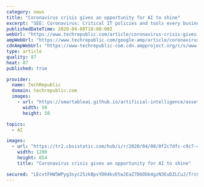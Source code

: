 ```yaml
---
category: news
title: "Coronavirus crisis gives an opportunity for AI to shine"
excerpt: "SEE: Coronavirus: Critical IT policies and tools every business needs (TechRepublic Premium) It seems that artificial intelligence (AI) and machine learning (ML) have important roles to play as physicians, hospitals, pharmaceutical companies, and others directly engaged in the coronavirus fight try to find rapid therapeutic and containment answers."
publishedDateTime: 2020-04-08T18:08:00Z
webUrl: "https://www.techrepublic.com/article/coronavirus-crisis-gives-an-opportunity-for-ai-to-shine/"
ampWebUrl: "https://www.techrepublic.com/google-amp/article/coronavirus-crisis-gives-an-opportunity-for-ai-to-shine/"
cdnAmpWebUrl: "https://www-techrepublic-com.cdn.ampproject.org/c/s/www.techrepublic.com/google-amp/article/coronavirus-crisis-gives-an-opportunity-for-ai-to-shine/"
type: article
quality: 87
heat: 87
published: true

provider:
  name: TechRepublic
  domain: techrepublic.com
  images:
    - url: "https://smartableai.github.io/artificial-intelligence/assets/images/organizations/techrepublic.com-50x50.jpg"
      width: 50
      height: 50

topics:
  - AI

images:
  - url: "https://tr2.cbsistatic.com/hub/i/r/2020/04/08/0f2c7dfc-c9c7-468a-a36d-eafc5cc75256/resize/1200x/48d39f57b6e8ab042b8f7759922c32a7/istock-1204743045.jpg"
    width: 1200
    height: 654
    title: "Coronavirus crisis gives an opportunity for AI to shine"

secured: "LEcvtFHW5WPyg3syc25zkBpvYD04kvEtwJEaZ7D6Obb4gzN3EuDZLCuJ/TrcOtiGnJio+fafuB9b08JKhORK9reWjyN1iQkrHjWSNIW8vKrXmjIAGa1uRc2PIFNYLcgVBOGVToBE0H8SA+DX9zttkabmJn2OvScCSmTKOfTbodyUZZREa/vZRWxLxAosDfTtgcjJNN9h2A+Hk9p0VBJgxhacnJpbqj9HLkE1+poSe+pFtKLprKsDc3/mwnukYQGkQOzfwqCAMnZNbxASuxbkY/HmvZ7eQTIg7/sFsmUIo8I+McEMEuXdP7YG4JmpvYoePhvwsZBlKoc1WAwmmvIyEK+ni0Y9K/imsveDAVvCSOCSsow8k8I04p8qQgoPf+gzz34sATaVrBAY0ev9winiFQQ+L1nQysv/W457RNupffHFd5fOj6VMZKFBAVIs1xJCRK6k9WcP41m/VQRmROv3pKVVTRF/6xkZLZfZbhRNCuE=;QA2ea4OhVZFbIhvdWzXPvg=="
---
```


